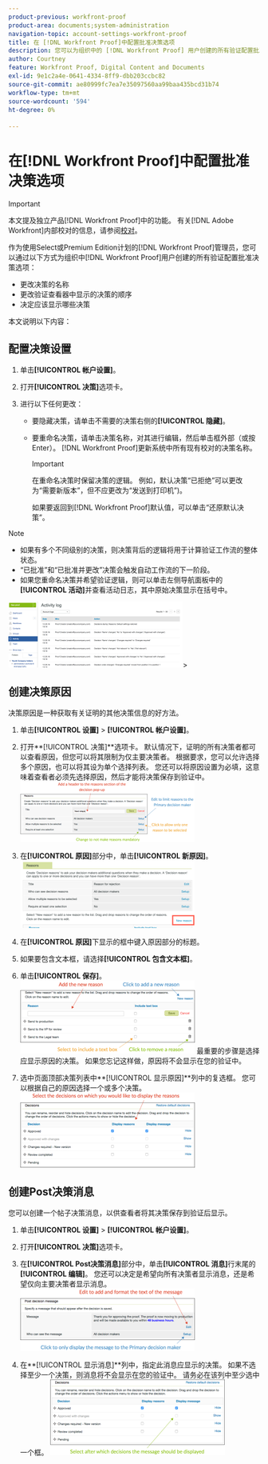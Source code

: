 ```yaml
---
product-previous: workfront-proof
product-area: documents;system-administration
navigation-topic: account-settings-workfront-proof
title: 在 [!DNL Workfront Proof]中配置批准决策选项
description: 您可以为组织中的 [!DNL Workfront Proof] 用户创建的所有验证配置批准决策选项。
author: Courtney
feature: Workfront Proof, Digital Content and Documents
exl-id: 9e1c2a4e-0641-4334-8ff9-dbb203ccbc82
source-git-commit: ae80999fc7ea7e35097560aa99baa435bcd31b74
workflow-type: tm+mt
source-wordcount: '594'
ht-degree: 0%

---
```


# 在[!DNL Workfront Proof]中配置批准决策选项

>[!IMPORTANT]
>
>本文提及独立产品[!DNL Workfront Proof]中的功能。 有关[!DNL Adobe Workfront]内部校对的信息，请参阅[校对](../../../review-and-approve-work/proofing/proofing.md)。

作为使用Select或Premium Edition计划的[!DNL Workfront Proof]管理员，您可以通过以下方式为组织中[!DNL Workfront Proof]用户创建的所有验证配置批准决策选项：

* 更改决策的名称
* 更改验证查看器中显示的决策的顺序
* 决定应该显示哪些决策

本文说明以下内容：

## 配置决策设置

1. 单击&#x200B;**[!UICONTROL 帐户设置]**。
1. 打开&#x200B;**[!UICONTROL 决策]**&#x200B;选项卡。
1. 进行以下任何更改：

   * 要隐藏决策，请单击不需要的决策右侧的&#x200B;**[!UICONTROL 隐藏]**。
   * 要重命名决策，请单击决策名称，对其进行编辑，然后单击框外部（或按Enter）。 [!DNL Workfront Proof]更新系统中所有现有校对的决策名称。

     >[!IMPORTANT]
     >
     >在重命名决策时保留决策的逻辑。 例如，默认决策“已拒绝”可以更改为“需要新版本”，但不应更改为“发送到打印机”)。

     如果要返回到[!DNL Workfront Proof]默认值，可以单击“还原默认决策”。

>[!NOTE]
>
>* 如果有多个不同级别的决策，则决策背后的逻辑将用于计算验证工作流的整体状态。
>* “已批准”和“已批准并更改”决策会触发自动工作流的下一阶段。
>* 如果您重命名决策并希望验证逻辑，则可以单击左侧导航面板中的&#x200B;**[!UICONTROL 活动]**&#x200B;并查看活动日志，其中原始决策显示在括号中。
>
>  ![2016-12-20_1921.png](assets/2016-12-20-1921-350x132.png)>

## 创建决策原因

决策原因是一种获取有关证明的其他决策信息的好方法。

1. 单击&#x200B;**[!UICONTROL 设置]** > **[!UICONTROL 帐户设置]**。

1. 打开&#x200B;**[!UICONTROL 决策]**选项卡。
默认情况下，证明的所有决策者都可以查看原因，但您可以将其限制为仅主要决策者。
根据要求，您可以允许选择多个原因，也可以将其设为单个选择列表。 您还可以将原因设置为必填，这意味着查看者必须先选择原因，然后才能将决策保存到验证中。
   ![原因_设置.png](assets/reasons-setup-350x121.png)

1. 在&#x200B;**[!UICONTROL 原因]**&#x200B;部分中，单击&#x200B;**[!UICONTROL 新原因]**。
   ![New_reason.png](assets/new-reason-350x135.png)

1. 在&#x200B;**[!UICONTROL 原因]**&#x200B;下显示的框中键入原因部分的标题。
1. 如果要包含文本框，请选择&#x200B;**[!UICONTROL 包含文本框]**。
1. 单击&#x200B;**[!UICONTROL 保存]**。
   ![reasons_setup_2.png](assets/reasons-setup-2-350x146.png)
最重要的步骤是选择应显示原因的决策。 如果您忘记这样做，原因将不会显示在您的验证中。

1. 选中页面顶部决策列表中&#x200B;**[!UICONTROL 显示原因]**列中的复选框。 您可以根据自己的原因选择一个或多个决策。
   ![原因_-_decision_selection.png](assets/reasons---decision-selection-350x150.png)

## 创建Post决策消息

您可以创建一个帖子决策消息，以供查看者将其决策保存到验证后显示。

1. 单击&#x200B;**[!UICONTROL 设置]** > **[!UICONTROL 帐户设置]**。

1. 打开&#x200B;**[!UICONTROL 决策]**&#x200B;选项卡。
1. 在&#x200B;**[!UICONTROL Post决策消息]**&#x200B;部分中，单击&#x200B;**[!UICONTROL 消息]**&#x200B;行末尾的&#x200B;**[!UICONTROL 编辑]**。
您还可以决定是希望向所有决策者显示消息，还是希望仅向主要决策者显示消息。
   ![post_decision_message_set_up.png](assets/post-decision-message-set-up-350x125.png)

1. 在&#x200B;**[!UICONTROL 显示消息]**列中，指定此消息应显示的决策。
如果不选择至少一个决策，则消息将不会显示在您的验证中。 请务必在该列中至少选中一个框。
   ![post_decision_message_set_up_2.png](assets/post-decision-message-set-up-2-350x151.png)
